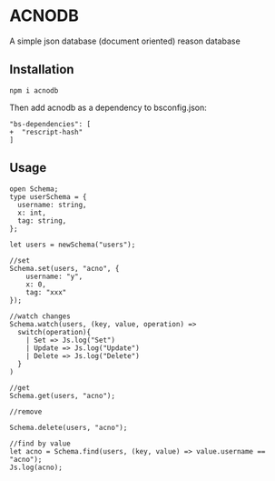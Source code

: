 # ACNODB

A simple json database (document oriented) reason database

## Installation

```
npm i acnodb
```

Then add acnodb as a dependency to bsconfig.json:

```
"bs-dependencies": [
+  "rescript-hash"
]
```

## Usage
```re
open Schema;
type userSchema = {
  username: string,
  x: int,
  tag: string,
};

let users = newSchema("users");

//set
Schema.set(users, "acno", {
    username: "y",
    x: 0,
    tag: "xxx"
});

//watch changes
Schema.watch(users, (key, value, operation) => 
  switch(operation){
    | Set => Js.log("Set")
    | Update => Js.log("Update")
    | Delete => Js.log("Delete")
  }
)

//get
Schema.get(users, "acno");

//remove

Schema.delete(users, "acno");

//find by value
let acno = Schema.find(users, (key, value) => value.username == "acno");
Js.log(acno);
```